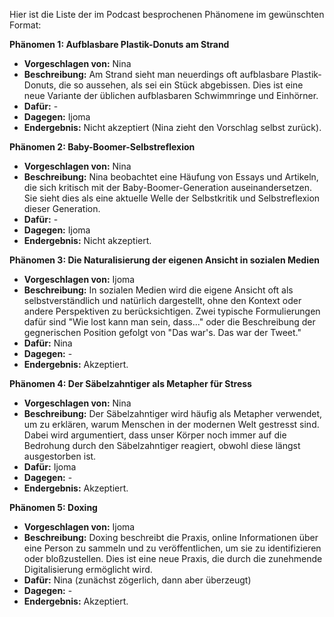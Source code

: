 Hier ist die Liste der im Podcast besprochenen Phänomene im gewünschten Format:

**Phänomen 1: Aufblasbare Plastik-Donuts am Strand**
* **Vorgeschlagen von:** Nina
* **Beschreibung:** Am Strand sieht man neuerdings oft aufblasbare Plastik-Donuts, die so aussehen, als sei ein Stück abgebissen. Dies ist eine neue Variante der üblichen aufblasbaren Schwimmringe und Einhörner.
* **Dafür:** -
* **Dagegen:** Ijoma
* **Endergebnis:** Nicht akzeptiert (Nina zieht den Vorschlag selbst zurück).

**Phänomen 2: Baby-Boomer-Selbstreflexion**
* **Vorgeschlagen von:** Nina
* **Beschreibung:**  Nina beobachtet eine Häufung von Essays und Artikeln, die sich kritisch mit der Baby-Boomer-Generation auseinandersetzen.  Sie sieht dies als eine aktuelle Welle der Selbstkritik und Selbstreflexion dieser Generation.
* **Dafür:** -
* **Dagegen:** Ijoma
* **Endergebnis:** Nicht akzeptiert.

**Phänomen 3: Die Naturalisierung der eigenen Ansicht in sozialen Medien**
* **Vorgeschlagen von:** Ijoma
* **Beschreibung:** In sozialen Medien wird die eigene Ansicht oft als selbstverständlich und natürlich dargestellt, ohne den Kontext oder andere Perspektiven zu berücksichtigen. Zwei typische Formulierungen dafür sind "Wie lost kann man sein, dass..." oder die Beschreibung der gegnerischen Position gefolgt von "Das war's. Das war der Tweet."
* **Dafür:** Nina
* **Dagegen:** -
* **Endergebnis:** Akzeptiert.

**Phänomen 4: Der Säbelzahntiger als Metapher für Stress**
* **Vorgeschlagen von:** Nina
* **Beschreibung:** Der Säbelzahntiger wird häufig als Metapher verwendet, um zu erklären, warum Menschen in der modernen Welt gestresst sind.  Dabei wird argumentiert, dass unser Körper noch immer auf die Bedrohung durch den Säbelzahntiger reagiert, obwohl diese längst ausgestorben ist.
* **Dafür:** Ijoma
* **Dagegen:** -
* **Endergebnis:** Akzeptiert.

**Phänomen 5: Doxing**
* **Vorgeschlagen von:** Ijoma
* **Beschreibung:** Doxing beschreibt die Praxis, online Informationen über eine Person zu sammeln und zu veröffentlichen, um sie zu identifizieren oder bloßzustellen. Dies ist eine neue Praxis, die durch die zunehmende Digitalisierung ermöglicht wird.
* **Dafür:** Nina (zunächst zögerlich, dann aber überzeugt)
* **Dagegen:** -
* **Endergebnis:** Akzeptiert.
